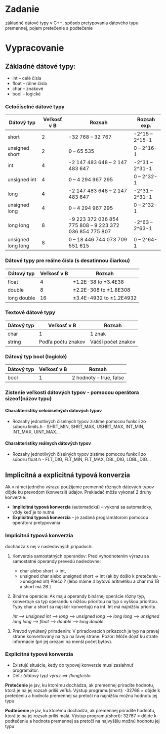 # Zadanie

základné dátové typy v C++, spôsob pretypovania dátového typu premennej, pojem pretečenie a podtečenie

# Vypracovanie

## Základné dátové typy:

- int – celé čísla
- float – rálne čísla
- char – znakové
- bool – logické

### Celočíselné dátové typy

| Dátový typ         | Veľkosť v B | Rozsah                                                 | Rozsah exp.    |
| ------------------ | ----------- | ------------------------------------------------------ | -------------- |
| short              | 2           | -32 768 – 32 767                                       | -2^15 – 2^15-1 |
| unsigned short     | 2           | 0 – 65 535                                             | 0 – 2^16-1     |
| int                | 4           | -2 147 483 648 – 2 147 483 647                         | -2^31 – 2^31-1 |
| unsigned int       | 4           | 0 – 4 294 967 295                                      | 0 – 2^32-1     |
| long               | 4           | -2 147 483 648 – 2 147 483 647                         | -2^31 – 2^31-1 |
| unsigned long      | 4           | 0 – 4 294 967 295                                      | 0 – 2^32-1     |
| long long          | 8           | -9 223 372 036 854 775 808 – 9 223 372 036 854 775 807 | -2^63 – 2^63-1 |
| unsigned long long | 8           | 0 – 18 446 744 073 709 551 615                         | 0 – 2^64-1     |

### Dátové typy pre reálne čísla (s desatinnou čiarkou)

| Dátový typ  | Veľkosť v B | Rozsah                  |
| ----------- | ----------- | ----------------------- |
| float       | 4           | ±1.2E-38 to ±3.4E38     |
| double      | 8           | ±2.2E-308 to ±1.8E308   |
| long double | 16          | ±3.4E-4932 to ±1.2E4932 |

### Textové dátové typy

| Dátový typ | Veľkosť v B        | Rozsah             |
| ---------- | ------------------ | ------------------ |
| char       | 1                  | 1 znak             |
| string     | Podľa počtu znakov | Väčší počet znakov |

### Dátový typ bool (logické)

| Dátový typ | Veľkosť v B | Rozsah                  |
| ---------- | ----------- | ----------------------- |
| bool       | 1           | 2 hodnoty – true, false |

### Zistenie veľkosti dátových typov - pomocou operátora sizeof(názov typu)

#### Charakteristiky celočíselných dátových typov

- Rozsahy jednotlivých číselných typov zistíme pomocou funkcií zo súboru limits.h - SHRT_MIN, SHRT_MAX, USHRT_MAX, INT_MIN, INT_MAX, UINT_MAX...

#### Charakteristiky reálnych dátových typov

- Rozsahy jednotlivých číselných typov zistíme pomocou funkcií zo súboru float.h - FLT_DIG, FLT_MIN, FLT_MAX, DBL_DIG, LDBL_DIG...

## Implicitná a explicitná typová konverzia

Ak v rámci jedného výrazu použijeme premenné rôznych dátových typov dôjde ku prevodom (konverzii) údajov. Prekladač môže vykonať 2 druhy konverzie:

- **Implicitná typová konverzia** (automatická) – vykoná sa automaticky, vždy keď je to nutné
- **Explicitná typová konverzia** – je zadaná programátorom pomocou operátora pretypovania

### Implicitná typová konverzia

dochádza k nej v nasledovných prípadoch:

1. Konverzia samostatných operandov:
   Pred vyhodnotením výrazu sa samostatné operandy prevedú nasledovne:

   - char alebo short -> int,
   - unsigned char alebo unsigned short -> int (ak by došlo k pretečeniu ->unsigned int)
     Prečo ? (lebo máme 4 bytovú aritmetiku a char má 1B a short má 2B )

2. Binárne operácie:
   Ak majú operandy binárnej operácie rôzny typ, konvertuje sa typ operandu s nižšou prioritou na typ s vyššou prioritou. Typy char a short sa najskôr konvertujú na int. Int má najnižšiu prioritu.

   _Int –> unsigned int –> long –> unsigned long –> long long –> unsigned long long –> float –> double –> long double_

3. Prevod vynútený priradením:
   V priraďovacích príkazoch je typ na pravej strane konvertovaný na typ na ľavej strane. Pozor: Môže dôjsť ku strate informácie (pri jej orezaní na menší počet bytov).

### Explicitná typová konverzia

- Existujú situácie, kedy do typovej konverzie musí zasiahnuť programátor.
- Def.: _(dátový typ) výraz ==> (long)cislo_

**Pretečenie** je jav, ku ktorému dochádza, ak premennej priradíte hodnotu, ktorá je na jej rozsah príliš veľká. Výstup programu(short): -32768 = dôjde k pretečeniu a hodnota premennej sa pretočí na najnižšiu možnú hodnotu jej typu

**Podtečenie** je jav, ku ktorému dochádza, ak premennej priradíte hodnotu, ktorá je na jej rozsah príliš malá. Výstup programu(short): 32767 = dôjde k podtečeniu a hodnota premennej sa pretočí na najvyššiu možnú hodnotu jej typu
